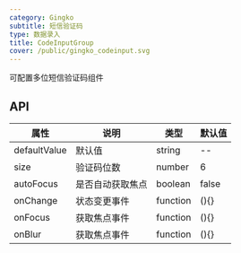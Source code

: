 ```yaml
---
category: Gingko
subtitle: 短信验证码
type: 数据录入
title: CodeInputGroup
cover: /public/gingko_codeinput.svg
---
```


可配置多位短信验证码组件

## API

| 属性         | 说明             | 类型     | 默认值 |
| ------------ | ---------------- | -------- | ------ |
| defaultValue | 默认值           | string   | --     |
| size         | 验证码位数       | number   | 6      |
| autoFocus    | 是否自动获取焦点 | boolean  | false  |
| onChange     | 状态变更事件     | function | (){}   |
| onFocus      | 获取焦点事件     | function | (){}   |
| onBlur       | 获取焦点事件     | function | (){}   |
